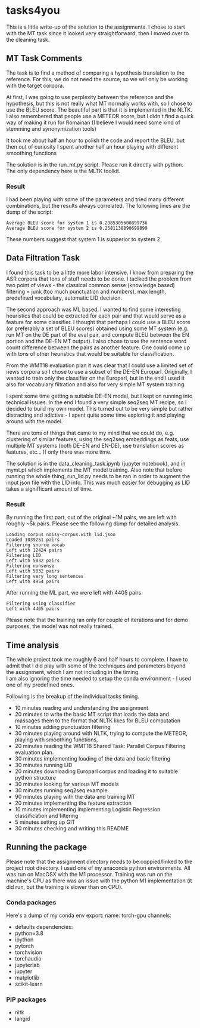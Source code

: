 # tasks4you

This is a little write-up of the solution to the assignments.  I chose to start with the MT task since it looked very straightforward, then I moved over to the cleaning task. 


## MT Task Comments

The task is to find a method of comparing a hypothesis translation to the reference.  For this, we do not need the source, so we will only be working with the target corpora.

At first, I was going to use perplexity between the reference and the hypothesis, but this is not really what MT normally works with, so I chose to use the BLEU score.  The beautiful part is that it is implemented in the NLTK.  I also remembered that people use a METEOR score, but I didn't find a quick way of making it run for Romainan (I believe I would need some kind of stemming and synonymization tools)

It took me about half an hour to polish the code and report the BLEU, but then out of curiosity I spent another half an hour playing with different smoothing functions

The solution is in the run_mt.py script.  Please run it directly with python.  The only dependency here is the MLTK toolkit.

### Result

I had been playing with some of the parameters and tried many different combinations, but the results always correlated.  The following lines are the dump of the script:

    Average BLEU score for system 1 is 0.2985305600899736
    Average BLEU score for system 2 is 0.2581138890699899

These numbers suggest that system 1 is supperior to system 2


## Data Filtration Task

I found this task to be a little more labor intensive.  I know from preparing the ASR corpora that tons of stuff needs to be done.  I taclked the problem from two point of views - the classical common sense (knowledge based) filtering = junk (too much punctuation and numbers), max length, predefined vocabulary, automatic LID decision.

The second approach was ML based.  I wanted to find some interesting heuristics that could be extracted for each pair and that would serve as a feature for some classifier.  I thought that perhaps I could use a BLEU score (or preferably a set of BLEU scores) obtained using some MT system (e.g. run MT on the DE part of the eval pair, and compute BLEU between the EN portion and the DE-EN MT output).  I also chose to use the sentence word count difference between the pairs as another feature.  One could come up with tons of other heuristics that would be suitable for classification.

From the WMT18 evaluation plan it was clear that I could use a limited set of news corpora so I chose to use a subset of the DE-EN Europarl.  Originally, I wanted to train only the classifier on the Europarl, but in the end I used it also for vocabulary filtration and also for very simple MT system training.

I spent some time getting a suitable DE-EN model, but I kept on running into technical issues.  In the end I found a very simple seq2seq MT recipe, so I decided to build my own model.  This turned out to be very simple but rather distracting and adictive - I spent quite some time exploring it and playing around with the model.  

There are tons of things that came to my mind that we could do, e.g. clustering of similar features, using the seq2seq embeddings as feats, use multiple MT systems (both DE-EN and EN-DE), use translation scores as features, etc...  If only there was more time.

The solution is in the data_cleaning_task.ipynb (jupyter notebook), and in mymt.pt which implements the MT model training.  Also note that before running the whole thing, run_lid.py needs to be ran in order to augment the input json file with the LID info.  This was much easier for debugging as LID takes a signifficant amount of time.

### Result

By running the first part, out of the original ~1M pairs, we are left with roughly ~5k pairs.  Please see the following dump for detailed analysis.

    Loading corpus noisy-corpus.with_lid.json
    Loaded 1039251 pairs
    Filtering source vocab
    Left with 12424 pairs
    Filtering LID
    Left with 5032 pairs
    Filtering nonsense
    Left with 5032 pairs
    Filtering very long sentences
    Left with 4954 pairs

After running the ML part, we were left with 4405 pairs.  

    Filtering using classifier
    Left with 4405 pairs

Please note that the training ran only for couple of iterations and for demo purposes, the model was not really trained.


## Time analysis

The whole project took me roughly 6 and half hours to complete.  I have to admit that I did play with some of the techniques and parameters beyond the assignment, which I am not including in the timing.  
I am also ignoring the time needed to setup the conda environment - I used one of my predefined ones.

Following is the breakup of the individual tasks timing.
- 10 minutes reading and understanding the assignment
- 20 minutes to write the basic MT script that loads the data and massages them to the format that NLTK likes for BLEU computation
- 10 minutes adding punctuation filtering
- 30 minutes playing around with NLTK, trying to compute the METEOR, playing with smoothing functions, 
- 20 minutes reading the WMT18 Shared Task: Parallel Corpus Filtering evaluation plan.
- 30 minutes implementing loading of the data and basic filtering
- 30 minutes running LID
- 20 minutes downloading Europarl corpus and loading it to suitable python structure
- 30 minutes looking for various MT models
- 30 minutes running seq2seq example 
- 90 minutes playing with the data and training MT
- 20 minutes implementing the feature extraction 
- 10 minutes implementing implementing Logistic Regression classification and filtering
- 5 minutes setting up GIT
- 30 minutes checking and writing this README


## Running the package

Please note that the assignment directory needs to be coppied/linked to the project root directory.  I used one of my anaconda python environments.  All was run on MacOSX with the M1 processor. Training was run on the machine's CPU as there was an issue with the python M1 implementation (it did run, but the training is slower than on CPU).

### Conda packages

Here's a dump of my conda env export:
name: torch-gpu
channels:
  - defaults
dependencies:
  - python=3.8
  - ipython
  - pytorch
  - torchvision
  - torchaudio
  - jupyterlab
  - jupyter
  - matplotlib
  - scikit-learn

### PIP packages
  - nltk
  - langid

